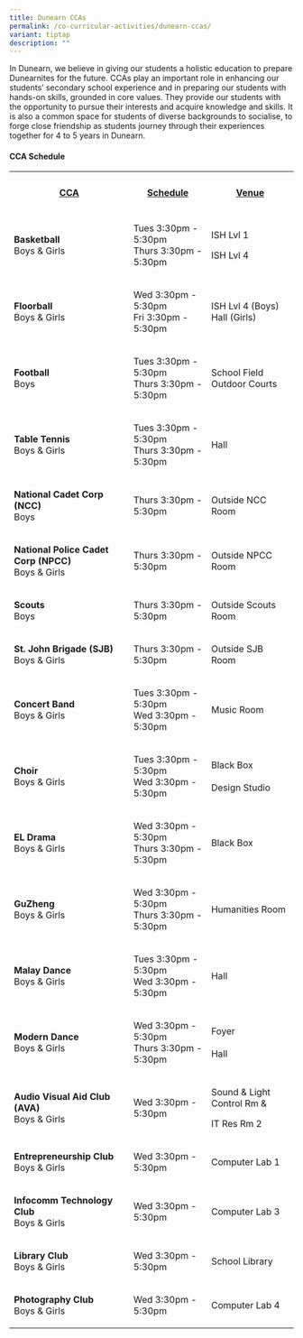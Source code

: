 ```yaml
---
title: Dunearn CCAs
permalink: /co-curricular-activities/dunearn-ccas/
variant: tiptap
description: ""
---
```

<p>In Dunearn, we believe in giving our students a holistic education to prepare Dunearnites for the future. CCAs play an important role in enhancing our students’ secondary school experience and in preparing our students with hands-on skills, grounded in core values. They provide our students with the opportunity to pursue their interests and acquire knowledge and skills. It is also a common space for students of diverse backgrounds to socialise, to forge close friendship as students journey through their experiences together for 4 to 5 years in Dunearn.</p><p></p><h4><strong>CCA Schedule</strong><br></h4><table><tbody><tr><th rowspan="1" colspan="1"><h4><strong><u>CCA</u></strong></h4></th><th rowspan="1" colspan="1"><h4><strong><u>Schedule</u></strong></h4></th><th rowspan="1" colspan="1"><h4><strong><u>Venue</u></strong></h4></th></tr><tr><td rowspan="1" colspan="1"><p><strong>Basketball </strong><br>Boys &amp; Girls</p></td><td rowspan="1" colspan="1"><p>Tues 3:30pm - 5:30pm<br>Thurs 3:30pm - 5:30pm</p></td><td rowspan="1" colspan="1"><p>ISH Lvl 1</p><p>ISH Lvl 4</p></td></tr><tr><td rowspan="1" colspan="1"><p><strong>Floorball </strong><br>Boys &amp; Girls</p></td><td rowspan="1" colspan="1"><p>Wed 3:30pm - 5:30pm<br>Fri 3:30pm - 5:30pm</p></td><td rowspan="1" colspan="1"><p>ISH Lvl 4 (Boys)<br>Hall (Girls)</p></td></tr><tr><td rowspan="1" colspan="1"><p><strong>Football</strong> <br>Boys</p></td><td rowspan="1" colspan="1"><p>Tues 3:30pm - 5:30pm<br>Thurs 3:30pm - 5:30pm</p></td><td rowspan="1" colspan="1"><p>School Field<br>Outdoor Courts</p></td></tr><tr><td rowspan="1" colspan="1"><p><strong>Table Tennis</strong> <br>Boys &amp; Girls</p></td><td rowspan="1" colspan="1"><p>Tues 3:30pm - 5:30pm<br>Thurs 3:30pm - 5:30pm</p></td><td rowspan="1" colspan="1"><p>Hall</p></td></tr><tr><td rowspan="1" colspan="1"><p><strong>National Cadet Corp (NCC) </strong><br>Boys</p></td><td rowspan="1" colspan="1"><p>Thurs 3:30pm - 5:30pm</p></td><td rowspan="1" colspan="1"><p>Outside NCC Room</p></td></tr><tr><td rowspan="1" colspan="1"><p><strong>National Police Cadet Corp (NPCC)</strong><br>Boys &amp; Girls</p></td><td rowspan="1" colspan="1"><p>Thurs 3:30pm - 5:30pm</p></td><td rowspan="1" colspan="1"><p>Outside NPCC Room</p></td></tr><tr><td rowspan="1" colspan="1"><p><strong>Scouts </strong><br>Boys</p></td><td rowspan="1" colspan="1"><p>Thurs 3:30pm - 5:30pm</p></td><td rowspan="1" colspan="1"><p>Outside Scouts Room</p></td></tr><tr><td rowspan="1" colspan="1"><p><strong>St. John Brigade (SJB)</strong> <br>Boys &amp; Girls</p></td><td rowspan="1" colspan="1"><p>Thurs 3:30pm - 5:30pm</p></td><td rowspan="1" colspan="1"><p>Outside SJB Room</p></td></tr><tr><td rowspan="1" colspan="1"><p><strong>Concert Band</strong><br>Boys &amp; Girls</p></td><td rowspan="1" colspan="1"><p>Tues 3:30pm - 5:30pm<br>Wed 3:30pm - 5:30pm</p></td><td rowspan="1" colspan="1"><p>Music Room</p></td></tr><tr><td rowspan="1" colspan="1"><p><strong>Choir</strong><br>Boys &amp; Girls</p></td><td rowspan="1" colspan="1"><p>Tues 3:30pm - 5:30pm<br>Wed 3:30pm - 5:30pm</p></td><td rowspan="1" colspan="1"><p>Black Box<br><br>Design Studio</p></td></tr><tr><td rowspan="1" colspan="1"><p><strong>EL Drama</strong><br>Boys &amp; Girls</p></td><td rowspan="1" colspan="1"><p>Wed 3:30pm - 5:30pm<br>Thurs 3:30pm - 5:30pm</p></td><td rowspan="1" colspan="1"><p>Black Box</p></td></tr><tr><td rowspan="1" colspan="1"><p><strong>GuZheng</strong><br>Boys &amp; Girls</p></td><td rowspan="1" colspan="1"><p>Wed 3:30pm - 5:30pm<br>Thurs 3:30pm - 5:30pm</p></td><td rowspan="1" colspan="1"><p>Humanities Room</p></td></tr><tr><td rowspan="1" colspan="1"><p><strong>Malay Dance</strong><br>Boys &amp; Girls</p></td><td rowspan="1" colspan="1"><p>Tues 3:30pm - 5:30pm<br>Wed 3:30pm - 5:30pm</p></td><td rowspan="1" colspan="1"><p>Hall</p></td></tr><tr><td rowspan="1" colspan="1"><p><strong>Modern Dance</strong><br>Boys &amp; Girls</p></td><td rowspan="1" colspan="1"><p>Wed 3:30pm - 5:30pm<br>Thurs 3:30pm - 5:30pm</p></td><td rowspan="1" colspan="1"><p>Foyer<br><br>Hall</p></td></tr><tr><td rowspan="1" colspan="1"><p><strong>Audio Visual Aid Club<br>(AVA)</strong><br>Boys &amp; Girls</p></td><td rowspan="1" colspan="1"><p>Wed 3:30pm - 5:30pm</p></td><td rowspan="1" colspan="1"><p>Sound &amp; Light Control Rm &amp;</p><p>IT Res Rm 2</p></td></tr><tr><td rowspan="1" colspan="1"><p><strong>Entrepreneurship Club</strong><br>Boys &amp; Girls</p></td><td rowspan="1" colspan="1"><p>Wed 3:30pm - 5:30pm</p></td><td rowspan="1" colspan="1"><p>Computer Lab 1</p></td></tr><tr><td rowspan="1" colspan="1"><p><strong>Infocomm Technology Club</strong><br>Boys &amp; Girls</p></td><td rowspan="1" colspan="1"><p>Wed 3:30pm - 5:30pm</p></td><td rowspan="1" colspan="1"><p>Computer Lab 3</p></td></tr><tr><td rowspan="1" colspan="1"><p><strong>Library Club</strong><br>Boys &amp; Girls</p></td><td rowspan="1" colspan="1"><p>Wed 3:30pm - 5:30pm</p></td><td rowspan="1" colspan="1"><p>School Library</p></td></tr><tr><td rowspan="1" colspan="1"><p><strong>Photography Club</strong><br>Boys &amp; Girls</p></td><td rowspan="1" colspan="1"><p>Wed 3:30pm - 5:30pm</p></td><td rowspan="1" colspan="1"><p>Computer Lab 4</p></td></tr></tbody></table><p></p>